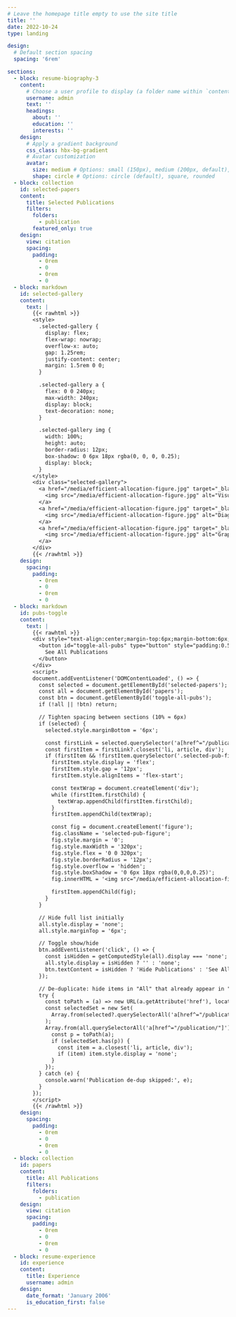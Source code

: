 ```yaml
---
# Leave the homepage title empty to use the site title
title: ''
date: 2022-10-24
type: landing

design:
  # Default section spacing
  spacing: '6rem'

sections:
  - block: resume-biography-3
    content:
      # Choose a user profile to display (a folder name within `content/authors/`)
      username: admin
      text: ''
      headings:
        about: ''
        education: ''
        interests: ''
    design:
      # Apply a gradient background
      css_class: hbx-bg-gradient
      # Avatar customization
      avatar:
        size: medium # Options: small (150px), medium (200px, default), large (320px), xl (400px), xxl (500px)
        shape: circle # Options: circle (default), square, rounded
  - block: collection
    id: selected-papers
    content:
      title: Selected Publications
      filters:
        folders:
          - publication
        featured_only: true
    design:
      view: citation
      spacing:
        padding:
          - 0rem
          - 0
          - 0rem
          - 0
  - block: markdown
    id: selected-gallery
    content:
      text: |
        {{< rawhtml >}}
        <style>
          .selected-gallery {
            display: flex;
            flex-wrap: nowrap;
            overflow-x: auto;
            gap: 1.25rem;
            justify-content: center;
            margin: 1.5rem 0 0;
          }

          .selected-gallery a {
            flex: 0 0 240px;
            max-width: 240px;
            display: block;
            text-decoration: none;
          }

          .selected-gallery img {
            width: 100%;
            height: auto;
            border-radius: 12px;
            box-shadow: 0 6px 18px rgba(0, 0, 0, 0.25);
            display: block;
          }
        </style>
        <div class="selected-gallery">
          <a href="/media/efficient-allocation-figure.jpg" target="_blank" rel="noopener">
            <img src="/media/efficient-allocation-figure.jpg" alt="Visualization of efficient allocation of attentional gain" loading="lazy">
          </a>
          <a href="/media/efficient-allocation-figure.jpg" target="_blank" rel="noopener">
            <img src="/media/efficient-allocation-figure.jpg" alt="Diagram illustrating resource allocation efficiency" loading="lazy">
          </a>
          <a href="/media/efficient-allocation-figure.jpg" target="_blank" rel="noopener">
            <img src="/media/efficient-allocation-figure.jpg" alt="Graphic overview of attentional resource distribution" loading="lazy">
          </a>
        </div>
        {{< /rawhtml >}}
    design:
      spacing:
        padding:
          - 0rem
          - 0
          - 0rem
          - 0
  - block: markdown
    id: pubs-toggle
    content:
      text: |
        {{< rawhtml >}}
        <div style="text-align:center;margin-top:6px;margin-bottom:6px;">
          <button id="toggle-all-pubs" type="button" style="padding:0.5rem 0.75rem;border:1px solid #ccc;border-radius:8px;">
            See All Publications
          </button>
        </div>
        <script>
        document.addEventListener('DOMContentLoaded', () => {
          const selected = document.getElementById('selected-papers');
          const all = document.getElementById('papers');
          const btn = document.getElementById('toggle-all-pubs');
          if (!all || !btn) return;

          // Tighten spacing between sections (10% ≈ 6px)
          if (selected) {
            selected.style.marginBottom = '6px';

            const firstLink = selected.querySelector('a[href^="/publication/"]');
            const firstItem = firstLink?.closest('li, article, div');
            if (firstItem && !firstItem.querySelector('.selected-pub-figure')) {
              firstItem.style.display = 'flex';
              firstItem.style.gap = '12px';
              firstItem.style.alignItems = 'flex-start';

              const textWrap = document.createElement('div');
              while (firstItem.firstChild) {
                textWrap.appendChild(firstItem.firstChild);
              }
              firstItem.appendChild(textWrap);

              const fig = document.createElement('figure');
              fig.className = 'selected-pub-figure';
              fig.style.margin = '0';
              fig.style.maxWidth = '320px';
              fig.style.flex = '0 0 320px';
              fig.style.borderRadius = '12px';
              fig.style.overflow = 'hidden';
              fig.style.boxShadow = '0 6px 18px rgba(0,0,0,0.25)';
              fig.innerHTML = '<img src="/media/efficient-allocation-figure.jpg" alt="Visual summary of attentional gain allocation patterns" style="display:block;width:100%;height:auto;">';

              firstItem.appendChild(fig);
            }
          }

          // Hide full list initially
          all.style.display = 'none';
          all.style.marginTop = '6px';

          // Toggle show/hide
          btn.addEventListener('click', () => {
            const isHidden = getComputedStyle(all).display === 'none';
            all.style.display = isHidden ? '' : 'none';
            btn.textContent = isHidden ? 'Hide Publications' : 'See All Publications';
          });

          // De-duplicate: hide items in "All" that already appear in "Selected"
          try {
            const toPath = (a) => new URL(a.getAttribute('href'), location.origin).pathname;
            const selectedSet = new Set(
              Array.from(selected?.querySelectorAll('a[href^="/publication/"]') || []).map(toPath)
            );
            Array.from(all.querySelectorAll('a[href^="/publication/"]')).forEach((a) => {
              const p = toPath(a);
              if (selectedSet.has(p)) {
                const item = a.closest('li, article, div');
                if (item) item.style.display = 'none';
              }
            });
          } catch (e) {
            console.warn('Publication de-dup skipped:', e);
          }
        });
        </script>
        {{< /rawhtml >}}
    design:
      spacing:
        padding:
          - 0rem
          - 0
          - 0rem
          - 0
  - block: collection
    id: papers
    content:
      title: All Publications
      filters:
        folders:
          - publication
    design:
      view: citation
      spacing:
        padding:
          - 0rem
          - 0
          - 0rem
          - 0
  - block: resume-experience
    id: experience
    content:
      title: Experience
      username: admin
    design:
      date_format: 'January 2006'
      is_education_first: false
---
```

